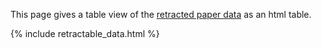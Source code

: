 This page gives a table view of the [retracted paper data](https://raw.githubusercontent.com/jmillanacosta/retractable/main/data/retracted.json) as an html table.


{% include retractable_data.html %}
